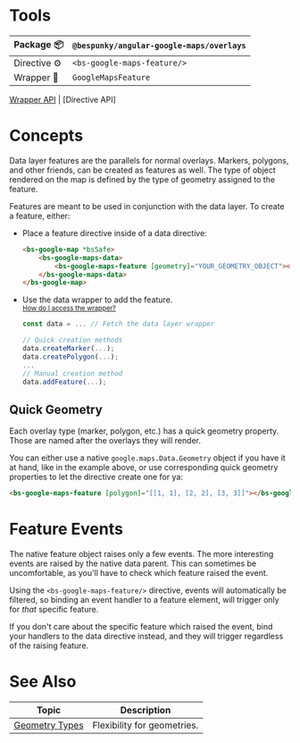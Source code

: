 # Tools
| Package 📦  | `@bespunky/angular-google-maps/overlays` |
|--------------|------------------------------------------|
| Directive ⚙ | `<bs-google-maps-feature/>`              |
| Wrapper 🧬  | `GoogleMapsFeature`                      |

[Wrapper API]() | [Directive API]

# Concepts
Data layer features are the parallels for normal overlays. Markers, polygons, and other friends, can be created as features as well. The type of object rendered on the map is defined by the type of geometry assigned to the feature.

Features are meant to be used in conjunction with the data layer. To create a feature, either:
* Place a feature directive inside of a data directive:
    ```html
    <bs-google-map *bsSafe>
        <bs-google-maps-data>
            <bs-google-maps-feature [geometry]="YOUR_GEOMETRY_OBJECT"></bs-google-maps-feature>
        </bs-google-maps-data>
    </bs-google-map>
    ```
* Use the data wrapper to add the feature.  
<small>[How do I access the wrapper?](/Programmatic-Control)</small>

    ```typescript
    const data = ... // Fetch the data layer wrapper

    // Quick creation methods
    data.createMarker(...);
    data.createPolygon(...);
    ...
    // Manual creation method
    data.addFeature(...);
    ```

## Quick Geometry
Each overlay type (marker, polygon, etc.) has a quick geometry property. Those are named after the overlays they will render.

You can either use a native `google.maps.Data.Geometry` object if you have it at hand, like in the example above, or use corresponding quick geometry properties to let the directive create one for ya:
```html
<bs-google-maps-feature [polygon]="[[1, 1], [2, 2], [3, 3]]"></bs-google-maps-feature>
```

# Feature Events
The native feature object raises only a few events. The more interesting events are raised by the native data parent. This can sometimes be uncomfortable, as you'll have to check which feature raised the event.

Using the `<bs-google-maps-feature/>` directive, events will automatically be filtered, so binding an event handler to a feature element, will trigger only for _that_ specific feature.

If you don't care about the specific feature which raised the event, bind your handlers to the data directive instead, and they will trigger regardless of the raising feature.

# See Also

| Topic                             | Description                 |
|-----------------------------------|-----------------------------|
| [Geometry Types](/Geometry-Types) | Flexibility for geometries. |